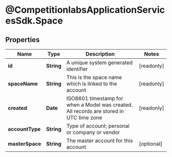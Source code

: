 # @CompetitionlabsApplicationServicesSdk.Space

## Properties

Name | Type | Description | Notes
------------ | ------------- | ------------- | -------------
**id** | **String** | A unique system generated identifier | [readonly] 
**spaceName** | **String** | This is the space name which is linked to the account | [readonly] 
**created** | **Date** | ISO8601 timestamp for when a Model was created. All records are stored in UTC time zone | [readonly] 
**accountType** | **String** | Type of account; personal or company or vendor | 
**masterSpace** | **String** | The master account for this account | [optional] 


